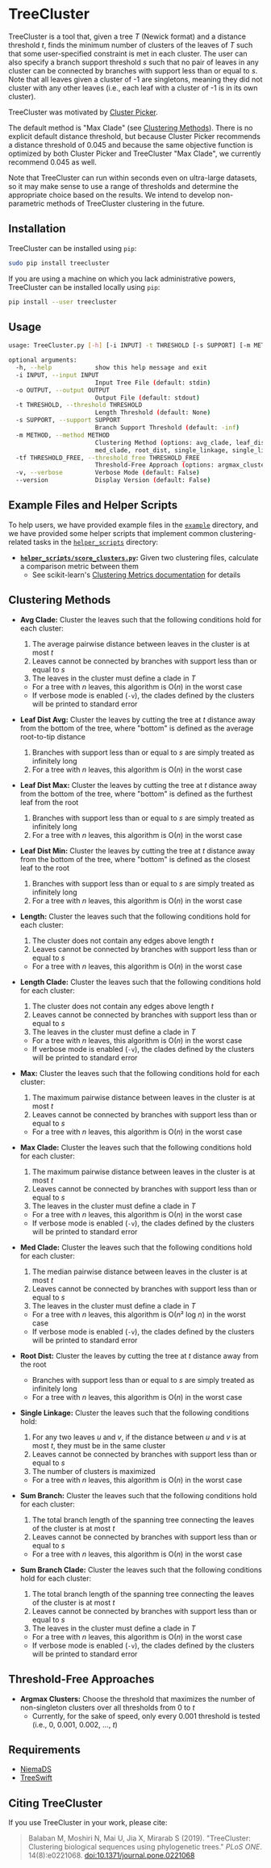 # TreeCluster
TreeCluster is a tool that, given a tree *T* (Newick format) and a distance threshold *t*, finds the minimum number of clusters of the leaves of *T* such that some user-specified constraint is met in each cluster. The user can also specify a branch support threshold *s* such that no pair of leaves in any cluster can be connected by branches with support less than or equal to *s*. Note that all leaves given a cluster of -1 are singletons, meaning they did not cluster with any other leaves (i.e., each leaf with a cluster of -1 is in its own cluster).

TreeCluster was motivated by [Cluster Picker](https://github.com/emmahodcroft/cluster-picker-and-cluster-matcher).

The default method is "Max Clade" (see [Clustering Methods](#clustering-methods)). There is no explicit default distance threshold, but because Cluster Picker recommends a distance threshold of 0.045 and because the same objective function is optimized by both Cluster Picker and TreeCluster "Max Clade", we currently recommend 0.045 as well.

Note that TreeCluster can run within seconds even on ultra-large datasets, so it may make sense to use a range of thresholds and determine the appropriate choice based on the results. We intend to develop non-parametric methods of TreeCluster clustering in the future.

## Installation
TreeCluster can be installed using `pip`:

```bash
sudo pip install treecluster
```

If you are using a machine on which you lack administrative powers, TreeCluster can be installed locally using `pip`:

```bash
pip install --user treecluster
```

## Usage
```bash
usage: TreeCluster.py [-h] [-i INPUT] -t THRESHOLD [-s SUPPORT] [-m METHOD] [-tf THRESHOLD_FREE]

optional arguments:
  -h, --help            show this help message and exit
  -i INPUT, --input INPUT
                        Input Tree File (default: stdin)
  -o OUTPUT, --output OUTPUT
                        Output File (default: stdout)
  -t THRESHOLD, --threshold THRESHOLD
                        Length Threshold (default: None)
  -s SUPPORT, --support SUPPORT
                        Branch Support Threshold (default: -inf)
  -m METHOD, --method METHOD
                        Clustering Method (options: avg_clade, leaf_dist_avg, leaf_dist_max, leaf_dist_min, length, length_clade, max, max_clade,
                        med_clade, root_dist, single_linkage, single_linkage_cut, single_linkage_union, sum_branch, sum_branch_clade) (default: max_clade)
  -tf THRESHOLD_FREE, --threshold_free THRESHOLD_FREE
                        Threshold-Free Approach (options: argmax_clusters) (default: None)
  -v, --verbose         Verbose Mode (default: False)
  --version             Display Version (default: False)
```

## Example Files and Helper Scripts
To help users, we have provided example files in the [`example`](example) directory, and we have provided some helper scripts that implement common clustering-related tasks in the [`helper_scripts`](helper_scripts) directory:

* **[`helper_scripts/score_clusters.py`](helper_scripts/score_clusters.py):** Given two clustering files, calculate a comparison metric between them
    * See scikit-learn's [Clustering Metrics documentation](https://scikit-learn.org/stable/modules/classes.html#clustering-metrics) for details

## Clustering Methods
* **Avg Clade:** Cluster the leaves such that the following conditions hold for each cluster:
    1. The average pairwise distance between leaves in the cluster is at most *t*
    2. Leaves cannot be connected by branches with support less than or equal to *s*
    3. The leaves in the cluster must define a clade in *T*
    * For a tree with *n* leaves, this algorithm is O(*n*) in the worst case
    * If verbose mode is enabled (`-v`), the clades defined by the clusters will be printed to standard error

* **Leaf Dist Avg:** Cluster the leaves by cutting the tree at *t* distance away from the bottom of the tree, where "bottom" is defined as the average root-to-tip distance
    1. Branches with support less than or equal to *s* are simply treated as infinitely long
    2. For a tree with *n* leaves, this algorithm is O(*n*) in the worst case

* **Leaf Dist Max:** Cluster the leaves by cutting the tree at *t* distance away from the bottom of the tree, where "bottom" is defined as the furthest leaf from the root
    1. Branches with support less than or equal to *s* are simply treated as infinitely long
    2. For a tree with *n* leaves, this algorithm is O(*n*) in the worst case

* **Leaf Dist Min:** Cluster the leaves by cutting the tree at *t* distance away from the bottom of the tree, where "bottom" is defined as the closest leaf to the root
    1. Branches with support less than or equal to *s* are simply treated as infinitely long
    2. For a tree with *n* leaves, this algorithm is O(*n*) in the worst case

* **Length:** Cluster the leaves such that the following conditions hold for each cluster:
    1. The cluster does not contain any edges above length *t*
    2. Leaves cannot be connected by branches with support less than or equal to *s*
    * For a tree with *n* leaves, this algorithm is O(*n*) in the worst case

* **Length Clade:** Cluster the leaves such that the following conditions hold for each cluster:
    1. The cluster does not contain any edges above length *t*
    2. Leaves cannot be connected by branches with support less than or equal to *s*
    3. The leaves in the cluster must define a clade in *T*
    * For a tree with *n* leaves, this algorithm is O(*n*) in the worst case
    * If verbose mode is enabled (`-v`), the clades defined by the clusters will be printed to standard error

* **Max:** Cluster the leaves such that the following conditions hold for each cluster:
    1. The maximum pairwise distance between leaves in the cluster is at most *t*
    2. Leaves cannot be connected by branches with support less than or equal to *s*
    * For a tree with *n* leaves, this algorithm is O(*n*) in the worst case

* **Max Clade:** Cluster the leaves such that the following conditions hold for each cluster:
    1. The maximum pairwise distance between leaves in the cluster is at most *t*
    2. Leaves cannot be connected by branches with support less than or equal to *s*
    3. The leaves in the cluster must define a clade in *T*
    * For a tree with *n* leaves, this algorithm is O(*n*) in the worst case
    * If verbose mode is enabled (`-v`), the clades defined by the clusters will be printed to standard error

* **Med Clade:** Cluster the leaves such that the following conditions hold for each cluster:
    1. The median pairwise distance between leaves in the cluster is at most *t*
    2. Leaves cannot be connected by branches with support less than or equal to *s*
    3. The leaves in the cluster must define a clade in *T*
    * For a tree with *n* leaves, this algorithm is O(*n*² log *n*) in the worst case
    * If verbose mode is enabled (`-v`), the clades defined by the clusters will be printed to standard error

* **Root Dist:** Cluster the leaves by cutting the tree at *t* distance away from the root
    * Branches with support less than or equal to *s* are simply treated as infinitely long
    * For a tree with *n* leaves, this algorithm is O(*n*) in the worst case

* **Single Linkage:** Cluster the leaves such that the following conditions hold:
    1. For any two leaves *u* and *v*, if the distance between *u* and *v* is at most *t*, they must be in the same cluster
    2. Leaves cannot be connected by branches with support less than or equal to *s*
    3. The number of clusters is maximized
    * For a tree with *n* leaves, this algorithm is O(*n*) in the worst case

* **Sum Branch:** Cluster the leaves such that the following conditions hold for each cluster:
    1. The total branch length of the spanning tree connecting the leaves of the cluster is at most *t*
    2. Leaves cannot be connected by branches with support less than or equal to *s*
    * For a tree with *n* leaves, this algorithm is O(*n*) in the worst case

* **Sum Branch Clade:** Cluster the leaves such that the following conditions hold for each cluster:
    1. The total branch length of the spanning tree connecting the leaves of the cluster is at most *t*
    2. Leaves cannot be connected by branches with support less than or equal to *s*
    3. The leaves in the cluster must define a clade in *T*
    * For a tree with *n* leaves, this algorithm is O(*n*) in the worst case
    * If verbose mode is enabled (`-v`), the clades defined by the clusters will be printed to standard error

## Threshold-Free Approaches
* **Argmax Clusters:** Choose the threshold that maximizes the number of non-singleton clusters over all thresholds from 0 to *t*
    * Currently, for the sake of speed, only every 0.001 threshold is tested (i.e., 0, 0.001, 0.002, ..., *t*)

## Requirements
* [NiemaDS](https://github.com/niemasd/NiemaDS)
* [TreeSwift](https://github.com/niemasd/TreeSwift)

## Citing TreeCluster
If you use TreeCluster in your work, please cite:

> Balaban M, Moshiri N, Mai U, Jia X, Mirarab S (2019). "TreeCluster: Clustering biological sequences using phylogenetic trees." *PLoS ONE*. 14(8):e0221068. [doi:10.1371/journal.pone.0221068](https://doi.org/10.1371/journal.pone.0221068)
